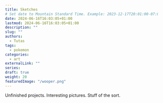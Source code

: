 ```yaml
---
title: Sketches
# Set date to Mountain Standard Time. Example: 2023-12-17T20:01:00-07:00
date: 2024-06-16T16:03:05+01:00
lastmod: 2024-06-16T16:03:05+01:00
description: ""
slug: ""
authors:
  - Tutas
tags:
  - pokemon
categories:
  - art
externalLink: ""
series:
draft: true
weight: 20
featuredImage: "/wooper.png"
---
```


Unfinished projects. Interesting pictures. Stuff of the sort.